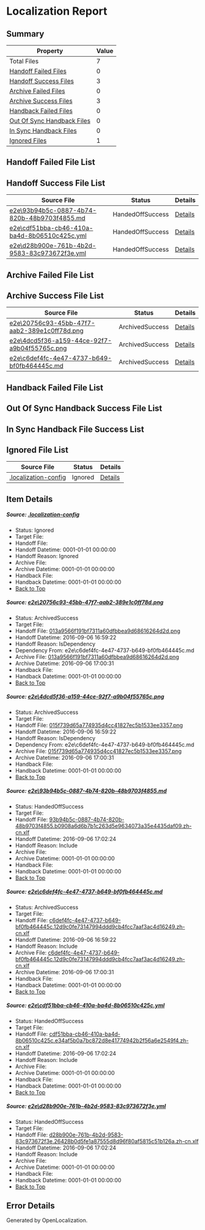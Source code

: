 # <a name='report-top'></a> Localization Report

## Summary
 Property | Value 
 -------- | ----- 
 Total Files | 7
[ Handoff Failed Files ](#handoff-failed-list)| 0
[ Handoff Success Files ](#handoff-success-list)| 3
[ Archive Failed Files ](#archive-failed-list)| 0
[ Archive Success Files ](#archive-success-list)| 3
[ Handback Failed Files ](#handback-failed-list)| 0
[ Out Of Sync Handback Files ](#outofsync-handback-success-list)| 0
[ In Sync Handback Files ](#insync-handback-success-list)| 0
[ Ignored Files ](#ignored-list)| 1

## <a name='handoff-failed-list'></a> Handoff Failed File List

## <a name='handoff-success-list'></a> Handoff Success File List
 Source File | Status | Details 
 ----------- | ------ | ------- 
 [e2e\93b94b5c-0887-4b74-820b-48b9703f4855.md](https://github.com/OpenLocalizationTestOrg/ol-test0/blob/16a7b817ae8c95399d4d693ca6d419d27e960f74/e2e/93b94b5c-0887-4b74-820b-48b9703f4855.md) | HandedOffSuccess | [Details](#ee1a5e59533481a8de96572a71b9685a82509b503)
 [e2e\cdf51bba-cb46-410a-ba4d-8b06510c425c.yml](https://github.com/OpenLocalizationTestOrg/ol-test0/blob/16a7b817ae8c95399d4d693ca6d419d27e960f74/e2e/cdf51bba-cb46-410a-ba4d-8b06510c425c.yml) | HandedOffSuccess | [Details](#be83f0a78a6ecaefd4bf94887f89beb24e3d18765)
 [e2e\d28b900e-761b-4b2d-9583-83c973672f3e.yml](https://github.com/OpenLocalizationTestOrg/ol-test0/blob/16a7b817ae8c95399d4d693ca6d419d27e960f74/e2e/d28b900e-761b-4b2d-9583-83c973672f3e.yml) | HandedOffSuccess | [Details](#7e254ce94840d0600e1747c55432102f4e208e016)

## <a name='archive-failed-list'></a> Archive Failed File List

## <a name='archive-success-list'></a> Archive Success File List
 Source File | Status | Details 
 ----------- | ------ | ------- 
 [e2e\20756c93-45bb-47f7-aab2-389e1c0ff78d.png](https://github.com/OpenLocalizationTestOrg/ol-test0/blob/dd6a18178448a726360976c2d5726ee07a0231d6/e2e/20756c93-45bb-47f7-aab2-389e1c0ff78d.png) | ArchivedSuccess | [Details](#013a9566f191bf7311a60dfbbea9d68616264d2d1)
 [e2e\4dcd5f36-a159-44ce-92f7-a9b04f55765c.png](https://github.com/OpenLocalizationTestOrg/ol-test0/blob/dd6a18178448a726360976c2d5726ee07a0231d6/e2e/4dcd5f36-a159-44ce-92f7-a9b04f55765c.png) | ArchivedSuccess | [Details](#015f739d65a774935d4cc41827ec5b1533ee33572)
 [e2e\c6def4fc-4e47-4737-b649-bf0fb464445c.md](https://github.com/OpenLocalizationTestOrg/ol-test0/blob/dd6a18178448a726360976c2d5726ee07a0231d6/e2e/c6def4fc-4e47-4737-b649-bf0fb464445c.md) | ArchivedSuccess | [Details](#35f3dd862bf934da4fb24abc1de929fca61d39a24)

## <a name='handback-failed-list'></a> Handback Failed File List

## <a name='outofsync-handback-success-list'></a> Out Of Sync Handback Success File List

## <a name='insync-handback-success-list'></a> In Sync Handback File Success List

## <a name='ignored-list'></a> Ignored File List
 Source File | Status | Details 
 ----------- | ------ | ------- 
 [.localization-config](https://github.com/OpenLocalizationTestOrg/ol-test0/blob/16a7b817ae8c95399d4d693ca6d419d27e960f74/.localization-config) | Ignored | [Details](#3d4f252ac210baf56311d7e97dcc2db10974dbd20)

## Item Details
##### <a name='3d4f252ac210baf56311d7e97dcc2db10974dbd20'></a> Source: [.localization-config](https://github.com/OpenLocalizationTestOrg/ol-test0/blob/16a7b817ae8c95399d4d693ca6d419d27e960f74/.localization-config)
* Status: Ignored
* Target File: 
* Handoff File: 
* Handoff Datetime: 0001-01-01 00:00:00
* Handoff Reason: Ignored
* Archive File: 
* Archive Datetime: 0001-01-01 00:00:00
* Handback File: 
* Handback Datetime: 0001-01-01 00:00:00
* [Back to Top](#report-top)

##### <a name='013a9566f191bf7311a60dfbbea9d68616264d2d1'></a> Source: [e2e\20756c93-45bb-47f7-aab2-389e1c0ff78d.png](https://github.com/OpenLocalizationTestOrg/ol-test0/blob/dd6a18178448a726360976c2d5726ee07a0231d6/e2e/20756c93-45bb-47f7-aab2-389e1c0ff78d.png)
* Status: ArchivedSuccess
* Target File: 
* Handoff File: [013a9566f191bf7311a60dfbbea9d68616264d2d.png](https://github.com/OpenLocalizationTestOrg/ol-test0-handoff/blob/70b8a3a4afb3b95725ae983d5232e3026fe4b601/ol-handoff/OpenLocalizationTestOrg/ol-test0-zhcn/ci/ht/013a9566f191bf7311a60dfbbea9d68616264d2d.png)
* Handoff Datetime: 2016-09-06 16:59:22
* Handoff Reason: IsDependency
* Dependency From: e2e\c6def4fc-4e47-4737-b649-bf0fb464445c.md
* Archive File: [013a9566f191bf7311a60dfbbea9d68616264d2d.png](https://github.com/OpenLocalizationTestOrg/ol-test0-handoff/blob/d3e2d79e6833c268307752cc2e3e1f903ee59f3c/ol-archive/OpenLocalizationTestOrg/ol-test0-zhcn/ci/ht/013a9566f191bf7311a60dfbbea9d68616264d2d.png)
* Archive Datetime: 2016-09-06 17:00:31
* Handback File: 
* Handback Datetime: 0001-01-01 00:00:00
* [Back to Top](#report-top)

##### <a name='015f739d65a774935d4cc41827ec5b1533ee33572'></a> Source: [e2e\4dcd5f36-a159-44ce-92f7-a9b04f55765c.png](https://github.com/OpenLocalizationTestOrg/ol-test0/blob/dd6a18178448a726360976c2d5726ee07a0231d6/e2e/4dcd5f36-a159-44ce-92f7-a9b04f55765c.png)
* Status: ArchivedSuccess
* Target File: 
* Handoff File: [015f739d65a774935d4cc41827ec5b1533ee3357.png](https://github.com/OpenLocalizationTestOrg/ol-test0-handoff/blob/70b8a3a4afb3b95725ae983d5232e3026fe4b601/ol-handoff/OpenLocalizationTestOrg/ol-test0-zhcn/ci/ht/015f739d65a774935d4cc41827ec5b1533ee3357.png)
* Handoff Datetime: 2016-09-06 16:59:22
* Handoff Reason: IsDependency
* Dependency From: e2e\c6def4fc-4e47-4737-b649-bf0fb464445c.md
* Archive File: [015f739d65a774935d4cc41827ec5b1533ee3357.png](https://github.com/OpenLocalizationTestOrg/ol-test0-handoff/blob/d3e2d79e6833c268307752cc2e3e1f903ee59f3c/ol-archive/OpenLocalizationTestOrg/ol-test0-zhcn/ci/ht/015f739d65a774935d4cc41827ec5b1533ee3357.png)
* Archive Datetime: 2016-09-06 17:00:31
* Handback File: 
* Handback Datetime: 0001-01-01 00:00:00
* [Back to Top](#report-top)

##### <a name='ee1a5e59533481a8de96572a71b9685a82509b503'></a> Source: [e2e\93b94b5c-0887-4b74-820b-48b9703f4855.md](https://github.com/OpenLocalizationTestOrg/ol-test0/blob/16a7b817ae8c95399d4d693ca6d419d27e960f74/e2e/93b94b5c-0887-4b74-820b-48b9703f4855.md)
* Status: HandedOffSuccess
* Target File: 
* Handoff File: [93b94b5c-0887-4b74-820b-48b9703f4855.b0908a6d6b7b1c263d5e9634073a35e4435daf09.zh-cn.xlf](https://github.com/OpenLocalizationTestOrg/ol-test0-handoff/blob/d95c8b3845f79affce11bab8d02fb92e74aa2216/ol-handoff/OpenLocalizationTestOrg/ol-test0-zhcn/ci/ht/93b94b5c-0887-4b74-820b-48b9703f4855.b0908a6d6b7b1c263d5e9634073a35e4435daf09.zh-cn.xlf)
* Handoff Datetime: 2016-09-06 17:02:24
* Handoff Reason: Include
* Archive File: 
* Archive Datetime: 0001-01-01 00:00:00
* Handback File: 
* Handback Datetime: 0001-01-01 00:00:00
* [Back to Top](#report-top)

##### <a name='35f3dd862bf934da4fb24abc1de929fca61d39a24'></a> Source: [e2e\c6def4fc-4e47-4737-b649-bf0fb464445c.md](https://github.com/OpenLocalizationTestOrg/ol-test0/blob/dd6a18178448a726360976c2d5726ee07a0231d6/e2e/c6def4fc-4e47-4737-b649-bf0fb464445c.md)
* Status: ArchivedSuccess
* Target File: 
* Handoff File: [c6def4fc-4e47-4737-b649-bf0fb464445c.12d9c0fe73147994ddd9cb4fcc7aaf3ac4d16249.zh-cn.xlf](https://github.com/OpenLocalizationTestOrg/ol-test0-handoff/blob/70b8a3a4afb3b95725ae983d5232e3026fe4b601/ol-handoff/OpenLocalizationTestOrg/ol-test0-zhcn/ci/ht/c6def4fc-4e47-4737-b649-bf0fb464445c.12d9c0fe73147994ddd9cb4fcc7aaf3ac4d16249.zh-cn.xlf)
* Handoff Datetime: 2016-09-06 16:59:22
* Handoff Reason: Include
* Archive File: [c6def4fc-4e47-4737-b649-bf0fb464445c.12d9c0fe73147994ddd9cb4fcc7aaf3ac4d16249.zh-cn.xlf](https://github.com/OpenLocalizationTestOrg/ol-test0-handoff/blob/d3e2d79e6833c268307752cc2e3e1f903ee59f3c/ol-archive/OpenLocalizationTestOrg/ol-test0-zhcn/ci/ht/c6def4fc-4e47-4737-b649-bf0fb464445c.12d9c0fe73147994ddd9cb4fcc7aaf3ac4d16249.zh-cn.xlf)
* Archive Datetime: 2016-09-06 17:00:31
* Handback File: 
* Handback Datetime: 0001-01-01 00:00:00
* [Back to Top](#report-top)

##### <a name='be83f0a78a6ecaefd4bf94887f89beb24e3d18765'></a> Source: [e2e\cdf51bba-cb46-410a-ba4d-8b06510c425c.yml](https://github.com/OpenLocalizationTestOrg/ol-test0/blob/16a7b817ae8c95399d4d693ca6d419d27e960f74/e2e/cdf51bba-cb46-410a-ba4d-8b06510c425c.yml)
* Status: HandedOffSuccess
* Target File: 
* Handoff File: [cdf51bba-cb46-410a-ba4d-8b06510c425c.e34af5b0a7bc872d8e41774942b2f56a6e2549f4.zh-cn.xlf](https://github.com/OpenLocalizationTestOrg/ol-test0-handoff/blob/d95c8b3845f79affce11bab8d02fb92e74aa2216/ol-handoff/OpenLocalizationTestOrg/ol-test0-zhcn/ci/ht/cdf51bba-cb46-410a-ba4d-8b06510c425c.e34af5b0a7bc872d8e41774942b2f56a6e2549f4.zh-cn.xlf)
* Handoff Datetime: 2016-09-06 17:02:24
* Handoff Reason: Include
* Archive File: 
* Archive Datetime: 0001-01-01 00:00:00
* Handback File: 
* Handback Datetime: 0001-01-01 00:00:00
* [Back to Top](#report-top)

##### <a name='7e254ce94840d0600e1747c55432102f4e208e016'></a> Source: [e2e\d28b900e-761b-4b2d-9583-83c973672f3e.yml](https://github.com/OpenLocalizationTestOrg/ol-test0/blob/16a7b817ae8c95399d4d693ca6d419d27e960f74/e2e/d28b900e-761b-4b2d-9583-83c973672f3e.yml)
* Status: HandedOffSuccess
* Target File: 
* Handoff File: [d28b900e-761b-4b2d-9583-83c973672f3e.26428b0d5fe1a87555d8d96f80af5815c51b126a.zh-cn.xlf](https://github.com/OpenLocalizationTestOrg/ol-test0-handoff/blob/d95c8b3845f79affce11bab8d02fb92e74aa2216/ol-handoff/OpenLocalizationTestOrg/ol-test0-zhcn/ci/ht/d28b900e-761b-4b2d-9583-83c973672f3e.26428b0d5fe1a87555d8d96f80af5815c51b126a.zh-cn.xlf)
* Handoff Datetime: 2016-09-06 17:02:24
* Handoff Reason: Include
* Archive File: 
* Archive Datetime: 0001-01-01 00:00:00
* Handback File: 
* Handback Datetime: 0001-01-01 00:00:00
* [Back to Top](#report-top)


## Error Details

Generated by OpenLocalization.

